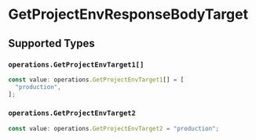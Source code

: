 # GetProjectEnvResponseBodyTarget


## Supported Types

### `operations.GetProjectEnvTarget1[]`

```typescript
const value: operations.GetProjectEnvTarget1[] = [
  "production",
];
```

### `operations.GetProjectEnvTarget2`

```typescript
const value: operations.GetProjectEnvTarget2 = "production";
```

